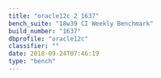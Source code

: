 ```yaml
---
title: "oracle12c 2 1637"
bench_suite: "18w39 CI Weekly Benchmark"
build_number: "1637"
dbprofile: "oracle12c"
classifier: ""
date: 2018-09-24T07:46:19
type: "bench"
---
```

